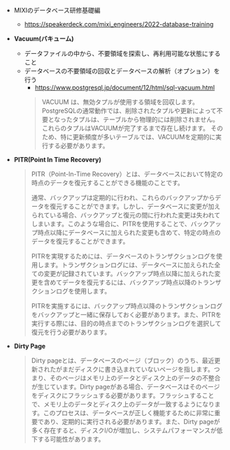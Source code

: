 - MIXIのデータベース研修基礎編
  - https://speakerdeck.com/mixi_engineers/2022-database-training

- **Vacuum(バキューム)**
  - データファイルの中から、不要領域を探索し、再利用可能な状態にすること
  - データベースの不要領域の回収とデータベースの解析（オプション）を行う
    - https://www.postgresql.jp/document/12/html/sql-vacuum.html
    > VACUUM は、無効タプルが使用する領域を回収します。 PostgreSQLの通常動作では、削除されたタプルや更新によって不要となったタプルは、テーブルから物理的には削除されません。 これらのタプルはVACUUMが完了するまで存在し続けます。 そのため、特に更新頻度が多いテーブルでは、VACUUMを定期的に実行する必要があります。
- **PITR(Point In Time Recovery)**
  > PITR（Point-In-Time Recovery）とは、データベースにおいて特定の時点のデータを復元することができる機能のことです。
  > 
  > 通常、バックアップは定期的に行われ、これらのバックアップからデータを復元することができます。しかし、データベースに変更が加えられている場合、バックアップと復元の間に行われた変更は失われてしまいます。このような場合に、PITRを使用することで、バックアップ時点以降にデータベースに加えられた変更も含めて、特定の時点のデータを復元することができます。
  > 
  > PITRを実現するためには、データベースのトランザクションログを使用します。トランザクションログには、データベースに加えられた全ての変更が記録されています。バックアップ時点以降に加えられた変更を含めてデータを復元するには、バックアップ時点以降のトランザクションログを使用します。
  > 
  > PITRを実施するには、バックアップ時点以降のトランザクションログをバックアップと一緒に保存しておく必要があります。また、PITRを実行する際には、目的の時点までのトランザクションログを選択して復元を行う必要があります。
- **Dirty Page**
  > Dirty pageとは、データベースのページ（ブロック）のうち、最近更新されたがまだディスクに書き込まれていないページを指します。つまり、そのページはメモリ上のデータとディスク上のデータの不整合が生じています。Dirty pageがある場合、データベースはそのページをディスクにフラッシュする必要があります。フラッシュすることで、メモリ上のデータとディスク上のデータが一致するようになります。このプロセスは、データベースが正しく機能するために非常に重要であり、定期的に実行される必要があります。また、Dirty pageが多く存在すると、ディスクI/Oが増加し、システムパフォーマンスが低下する可能性があります。